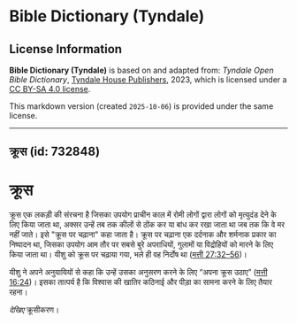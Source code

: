 # Bible Dictionary (Tyndale)

## License Information

**Bible Dictionary (Tyndale)** is based on and adapted from: _Tyndale Open Bible Dictionary_, [Tyndale House Publishers](https://tyndaleopenresources.com/), 2023, which is licensed under a [CC BY-SA 4.0 license](https://creativecommons.org/licenses/by-sa/4.0/legalcode.en).

This markdown version (created `2025-10-06`) is provided under the same license.



--------------------------------

## क्रूस (id: 732848)

क्रूस
=====

क्रूस एक लकड़ी की संरचना है जिसका उपयोग प्राचीन काल में रोमी लोगों द्वारा लोगों को मृत्युदंड देने के लिए किया जाता था, अक्सर उन्हें तब तक कीलों से ठोंक कर या बांध कर रखा जाता था जब तक कि वे मर नहीं जाते। इसे "क्रूस पर चढ़ाना" कहा जाता है। क्रूस पर चढ़ाना एक दर्दनाक और शर्मनाक प्रकार का निष्पादन था, जिसका उपयोग आम तौर पर सबसे बुरे अपराधियों, गुलामों या विद्रोहियों को मारने के लिए किया जाता था। यीशु को क्रूस पर चढ़ाया गया, भले ही वह निर्दोष था ([मत्ती 27:32–56](https://ref.ly/Matt27:32-Matt27:56))।

यीशु ने अपने अनुयायियों से कहा कि उन्हें उसका अनुसरण करने के लिए “अपना क्रूस उठाए” ([मत्ती 16:24](https://ref.ly/Matt16:24))। इसका तात्पर्य है कि विश्वास की खातिर कठिनाई और पीड़ा का सामना करने के लिए तैयार रहना।

*देखिए* क्रूसीकरण। 


